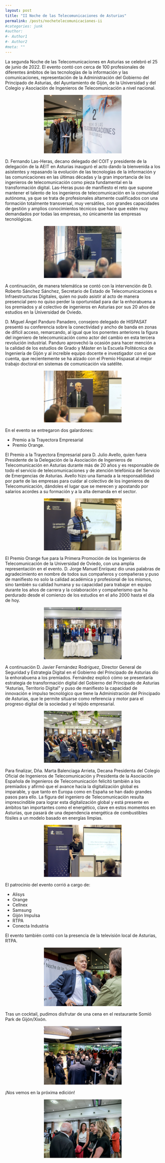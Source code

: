 ```yaml
---
layout: post
title: "II Noche de las Telecomunicaciones de Asturias"
permalink: /posts/nochetelecomunicaciones-ii
#categories: junk
#author:
#- Author1
#- Author2
#meta: ""
---
```


La segunda Noche de las Telecomunicaciones en Asturias se celebró el 25 de junio de 2022. El
evento contó con cerca de 100 profesionales de diferentes ámbitos de las tecnologías de la
información y las comunicaciones, representación de la Administración del Gobierno del
Principado de Asturias, del Ayuntamiento de Gijón, de la Universidad y del Colegio y Asociación
de Ingenieros de Telecomunicación a nivel nacional.

<center><img src="../images/noche2-1.jpg?raw=true" style="width:50%"></center>

D. Fernando Las-Heras, decano delegado del COIT y presidente de la delegación de la AEIT en
Asturias inauguró el acto dando la bienvenida a los asistentes y repasando la evolución de las
tecnologías de la información y las comunicaciones en las últimas décadas y la gran
importancia de los ingenieros de telecomunicación como pieza fundamental en la
transformación digital. Las-Heras puso de manifiesto el reto que supone mantener el talento
de los ingenieros de telecomunicación en la comunidad autónoma, ya que se trata de
profesionales altamente cualificados con una formación totalmente transversal, muy
versátiles, con grandes capacidades de gestión y amplios conocimientos técnicos que hace que
estén muy demandados por todas las empresas, no únicamente las empresas tecnológicas.

<center><img src="../images/noche2-2.jpg?raw=true" style="width:50%"></center>

A continuación, de manera telemática se contó con la intervención de D. Roberto Sánchez
Sánchez, Secretario de Estado de Telecomunicaciones e Infraestructuras Digitales, quien no
pudo asistir al acto de manera presencial pero no quiso perder la oportunidad para dar la
enhorabuena a los premiados y al colectivo de ingenieros en Asturias por sus 20 años de
estudios en la Universidad de Oviedo.

D. Miguel Ángel Panduro Panadero, consejero delegado de HISPASAT presentó su conferencia
sobre la conectividad y ancho de banda en zonas de difícil acceso, remarcando, al igual que los
ponentes anteriores la figura del ingeniero de telecomunicación como actor del cambio en
esta tercera revolución industrial. Panduro aprovechó la ocasión para hacer mención a la
calidad de los estudios de Grado y Máster en la Escuela Politécnica de Ingeniería de Gijón y al
increíble equipo docente e investigador con el que cuenta, que recientemente se ha alzado
con el Premio Hispasat al mejor trabajo doctoral en sistemas de comunicación vía satélite.

<center><img src="../images/noche2-3.jpg?raw=true" style="width:50%"></center>

En el evento se entregaron dos galardones:
* Premio a la Trayectora Empresarial
* Premio Orange.

El Premio a la Trayectora Empresarial para D. Julio Avello, quien fuera Presidente de la
Delegación de la Asociación de Ingenieros de Telecomunicación en Asturias durante más de 20
años y es responsable de todo el servicio de telecomunicaciones y de atención telefónica del
Servicio de Emergencias de Asturias. Avello hizo una llamada a la responsabilidad por parte de
las empresas para cuidar al colectivo de los ingenieros de Telecomunicación, dándoles el lugar
que se merecen y apostando por salarios acordes a su formación y a la alta demanda en el
sector.

<center><img src="../images/noche2-4.jpg?raw=true" style="width:50%"></center>

El Premio Orange fue para la Primera Promoción de los Ingenieros de Telecomunicación de la
Universidad de Oviedo, con una amplia representación en el evento. D. Jorge Manuel Enríquez
dio unas palabras de agradecimiento en nombre de todos sus compañeros y compañeras y
puso de manifiesto no solo la calidad académica y profesional de los mismos, sino también su
calidad humana y su capacidad para trabajar en equipo durante los años de carrera y la
colaboración y compañerismo que ha perdurado desde el comienzo de los estudios en el año
2000 hasta el día de hoy.

<center><img src="../images/noche2-5.jpg?raw=true" style="width:50%"></center>

A continuación D. Javier Fernández Rodríguez, Director General de Seguridad y Estrategia
Digital en el Gobierno del Principado de Asturias dio la enhorabuena a los premiados.
Fernández explicó cómo se presentaría estrategia de transformación digital del Gobierno del
Principado de Asturias “Asturias, Territorio Digital” y puso de manifiesto la capacidad de
innovación e impulso tecnológico que tiene la Administración del Principado de Asturias, que
le permite situarse como referencia y motor para el progreso digital de la sociedad y el tejido
empresarial.

<center><img src="../images/noche2-7.jpg?raw=true" style="width:50%"></center>

Para finalizar, Dña. Marta Balenciaga Arrieta, Decana Presidenta del Colegio Oficial de
Ingenieros de Telecomunicación y Presidenta de la Asociación Española de Ingenieros de
Telecomunicación felicitó también a los premiados y afirmó que el avance hacia la
digitalización global es imparable, y que tanto en Europa como en España se han dado grandes
pasos para ello. La figura del ingeniero de Telecomunicación resulta imprescindible para lograr
esta digitalización global y está presente en ámbitos tan importantes como el energético, clave
en estos momentos en Asturias, que pasará de una dependencia energética de combustibles
fósiles a un modelo basado en energías limpias.

<center><img src="../images/noche2-6.jpg?raw=true" style="width:50%"></center>

El patrocinio del evento corrió a cargo de:
* Alisys
* Orange
* Cellnex
* Samsung
* Gijón Impulsa
* RTPA
* Conecta Industria

El evento también contó con la presencia de la televisión local de Asturias, RTPA.
<center><img src="../images/noche2-8.jpg?raw=true" style="width:50%"></center>

Tras un cocktail, pudimos disfrutar de una cena en el restaurante Somió Park de Gijón/Xixón.
<center><img src="../images/noche2-9.jpg?raw=true" style="width:50%"></center>


¡Nos vemos en la próxima edición!

<center><img src="../images/noche2-10.jpg?raw=true" style="width:50%"></center>

